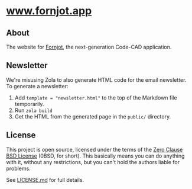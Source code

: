 # www.fornjot.app

## About

The website for [Fornjot](https://github.com/hannobraun/Fornjot), the next-generation Code-CAD application.

## Newsletter

We're misusing Zola to also generate HTML code for the email newsletter. To generate a newsletter:

1. Add `template = "newsletter.html"` to the top of the Markdown file temporarily.
2. Run `zola build`
3. Get the HTML from the generated page in the `public/` directory.

## License

This project is open source, licensed under the terms of the [Zero Clause BSD License] (0BSD, for short). This basically means you can do anything with it, without any restrictions, but you can't hold the authors liable for problems.

See [LICENSE.md] for full details.

[Zero Clause BSD License]: https://opensource.org/licenses/0BSD
[LICENSE.md]: LICENSE.md
